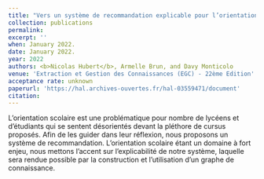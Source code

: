 ```yaml
---
title: "Vers un système de recommandation explicable pour l’orientation scolaire"
collection: publications
permalink:
excerpt: ''
when: January 2022.
date: January 2022.
year: 2022
authors: <b>Nicolas Hubert</b>, Armelle Brun, and Davy Monticolo
venue: 'Extraction et Gestion des Connaissances (EGC) - 22ème Edition'
acceptance rate: unknown
paperurl: 'https://hal.archives-ouvertes.fr/hal-03559471/document'
citation:
---
```

L’orientation scolaire est une problématique pour nombre de lycéens et d’étudiants qui se sentent désorientés devant la pléthore de cursus proposés. Afin de les guider dans leur réflexion, nous proposons un système de recommandation. L’orientation scolaire étant un domaine à fort enjeu, nous mettons l’accent sur l’explicabilité de notre système, laquelle sera rendue possible par la construction et l’utilisation d’un graphe de connaissance.
